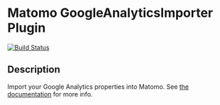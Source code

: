 # Matomo GoogleAnalyticsImporter Plugin

[![Build Status](https://github.com/matomo-org/plugin-GoogleAnalyticsImporter/actions/workflows/matomo-tests.yml/badge.svg?branch=4.x-dev)](https://github.com/matomo-org/plugin-GoogleAnalyticsImporter/actions/workflows/matomo-tests.yml)

## Description

Import your Google Analytics properties into Matomo. See [the documentation](https://matomo.org/docs/google-analytics-importer/) for more info.

